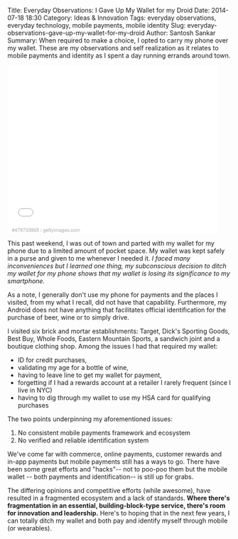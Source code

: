 Title: Everyday Observations: I Gave Up My Wallet for my Droid
Date: 2014-07-18 18:30
Category: Ideas & Innovation
Tags: everyday observations, everyday technology, mobile payments, mobile identity
Slug: everyday-observations-gave-up-my-wallet-for-my-droid
Author: Santosh Sankar
Summary: When required to make a choice, I opted to carry my phone over my wallet. These are my observations and self realization as it relates to mobile payments and identity as I spent a day running errands around town.

<div style="background-color:#fff;display:inline-block;font-family:'Helvetica Neue',Arial,sans-serif;color:#a7a7a7;font-size:11px;width:100%;max-width:474px;min-width:300px;"><div style="overflow:hidden;position:relative;height:0;padding:76.371308% 0 0 0;width:100%;"><iframe src="//embed.gettyimages.com/embed/479733965?et=WnvZZeOhSl1N9Nw4UbhEMg&sig=yc7lSHAc3R8vQv0JaeBEXE2ySo224XXJoKsPin392GE=" width="474" height="362" scrolling="no" frameborder="0" style="display:inline-block;position:absolute;top:0;left:0;width:100%;height:100%;"></iframe></div><p style="margin:0;"></p><div style="padding:0;margin:0 0 0 10px;text-align:left;"><a href="http://www.gettyimages.com/detail/479733965" target="_blank" style="color:#a7a7a7;text-decoration:none;font-weight:normal !important;border:none;display:inline-block;">#479733965</a> / <a href="http://www.gettyimages.com" target="_blank" style="color:#a7a7a7;text-decoration:none;font-weight:normal !important;border:none;display:inline-block;">gettyimages.com</a></div></div>

This past weekend, I was out of town and parted with my wallet for my phone due to a limited amount of pocket space. My wallet was kept safely in a purse and given to me whenever I needed it. *I faced many inconveniences but I learned one thing, my subconscious decision to ditch my wallet for my phone shows that my wallet is losing its significance to my smartphone.*

As a note, I generally don't use my phone for payments and the places I visited, from my what I recall, did not have that capability. Furthermore, my Android does not have anything that facilitates official identification for the purchase of beer, wine or to simply drive. 

I visited six brick and mortar establishments: Target, Dick's Sporting Goods, Best Buy, Whole Foods, Eastern Mountain Sports, a sandwich joint and a boutique clothing shop. Among the issues I had that required my wallet: 
* ID for credit purchases, 
* validating my age for a bottle of wine,
* having to leave line to get my wallet for payment, 
* forgetting if I had a rewards account at a retailer I rarely frequent (since I live in NYC)
* having to dig through my wallet to use my HSA card for qualifying purchases

The two points underpinning my aforementioned issues:

1. No consistent mobile payments framework and ecosystem
2. No verified and reliable identification system

We've come far with commerce, online payments, customer rewards and in-app payments but mobile payments still has a ways to go. There have been some great efforts and "hacks"-- not to poo-poo them but the mobile wallet -- both payments and identification-- is still up for grabs.

The differing opinions and competitive efforts (while awesome), have resulted in a fragmented ecosystem and a lack of standards. **Where there's fragmentation in an essential, building-block-type service, there's room for innovation and leadership.** Here's to hoping that in the next few years, I can totally ditch my wallet and both pay and identify myself through mobile (or wearables).